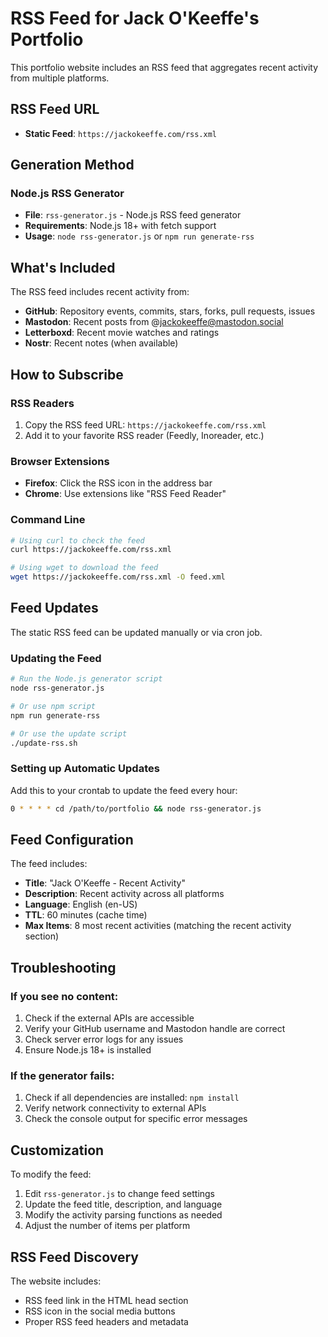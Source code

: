 # RSS Feed for Jack O'Keeffe's Portfolio

This portfolio website includes an RSS feed that aggregates recent activity from multiple platforms.

## RSS Feed URL

- **Static Feed**: `https://jackokeeffe.com/rss.xml`

## Generation Method

### Node.js RSS Generator
- **File**: `rss-generator.js` - Node.js RSS feed generator
- **Requirements**: Node.js 18+ with fetch support
- **Usage**: `node rss-generator.js` or `npm run generate-rss`

## What's Included

The RSS feed includes recent activity from:

- **GitHub**: Repository events, commits, stars, forks, pull requests, issues
- **Mastodon**: Recent posts from @jackokeeffe@mastodon.social
- **Letterboxd**: Recent movie watches and ratings
- **Nostr**: Recent notes (when available)

## How to Subscribe

### RSS Readers
1. Copy the RSS feed URL: `https://jackokeeffe.com/rss.xml`
2. Add it to your favorite RSS reader (Feedly, Inoreader, etc.)

### Browser Extensions
- **Firefox**: Click the RSS icon in the address bar
- **Chrome**: Use extensions like "RSS Feed Reader"

### Command Line
```bash
# Using curl to check the feed
curl https://jackokeeffe.com/rss.xml

# Using wget to download the feed
wget https://jackokeeffe.com/rss.xml -O feed.xml
```

## Feed Updates

The static RSS feed can be updated manually or via cron job.

### Updating the Feed

```bash
# Run the Node.js generator script
node rss-generator.js

# Or use npm script
npm run generate-rss

# Or use the update script
./update-rss.sh
```

### Setting up Automatic Updates

Add this to your crontab to update the feed every hour:

```bash
0 * * * * cd /path/to/portfolio && node rss-generator.js
```

## Feed Configuration

The feed includes:
- **Title**: "Jack O'Keeffe - Recent Activity"
- **Description**: Recent activity across all platforms
- **Language**: English (en-US)
- **TTL**: 60 minutes (cache time)
- **Max Items**: 8 most recent activities (matching the recent activity section)

## Troubleshooting

### If you see no content:
1. Check if the external APIs are accessible
2. Verify your GitHub username and Mastodon handle are correct
3. Check server error logs for any issues
4. Ensure Node.js 18+ is installed

### If the generator fails:
1. Check if all dependencies are installed: `npm install`
2. Verify network connectivity to external APIs
3. Check the console output for specific error messages

## Customization

To modify the feed:
1. Edit `rss-generator.js` to change feed settings
2. Update the feed title, description, and language
3. Modify the activity parsing functions as needed
4. Adjust the number of items per platform

## RSS Feed Discovery

The website includes:
- RSS feed link in the HTML head section
- RSS icon in the social media buttons
- Proper RSS feed headers and metadata 